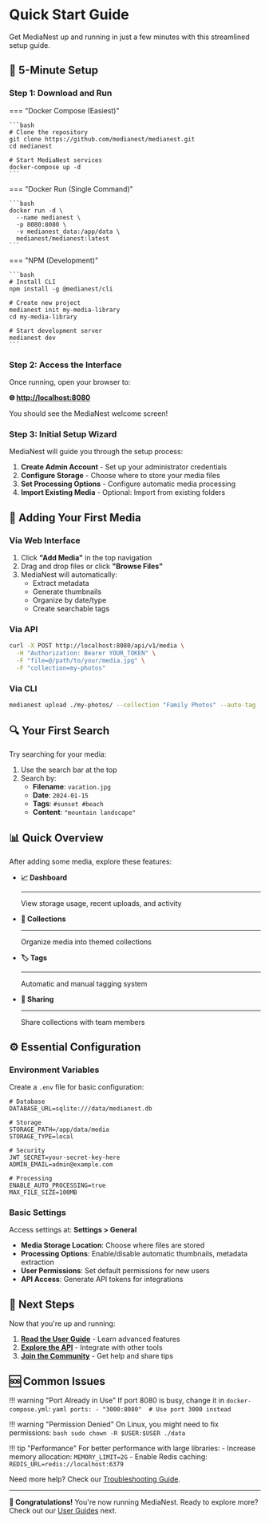 # Quick Start Guide

Get MediaNest up and running in just a few minutes with this streamlined setup guide.

## 🚀 5-Minute Setup

### Step 1: Download and Run

=== "Docker Compose (Easiest)"

    ```bash
    # Clone the repository
    git clone https://github.com/medianest/medianest.git
    cd medianest

    # Start MediaNest services
    docker-compose up -d
    ```

=== "Docker Run (Single Command)"

    ```bash
    docker run -d \
      --name medianest \
      -p 8080:8080 \
      -v medianest_data:/app/data \
      medianest/medianest:latest
    ```

=== "NPM (Development)"

    ```bash
    # Install CLI
    npm install -g @medianest/cli

    # Create new project
    medianest init my-media-library
    cd my-media-library

    # Start development server
    medianest dev
    ```

### Step 2: Access the Interface

Once running, open your browser to:

**🌐 [http://localhost:8080](http://localhost:8080)**

You should see the MediaNest welcome screen!

### Step 3: Initial Setup Wizard

MediaNest will guide you through the setup process:

1. **Create Admin Account** - Set up your administrator credentials
2. **Configure Storage** - Choose where to store your media files
3. **Set Processing Options** - Configure automatic media processing
4. **Import Existing Media** - Optional: Import from existing folders

## 📁 Adding Your First Media

### Via Web Interface

1. Click **"Add Media"** in the top navigation
2. Drag and drop files or click **"Browse Files"**
3. MediaNest will automatically:
   - Extract metadata
   - Generate thumbnails
   - Organize by date/type
   - Create searchable tags

### Via API

```bash
curl -X POST http://localhost:8080/api/v1/media \
  -H "Authorization: Bearer YOUR_TOKEN" \
  -F "file=@/path/to/your/media.jpg" \
  -F "collection=my-photos"
```

### Via CLI

```bash
medianest upload ./my-photos/ --collection "Family Photos" --auto-tag
```

## 🔍 Your First Search

Try searching for your media:

1. Use the search bar at the top
2. Search by:
   - **Filename**: `vacation.jpg`
   - **Date**: `2024-01-15`
   - **Tags**: `#sunset #beach`
   - **Content**: `"mountain landscape"`

## 📊 Quick Overview

After adding some media, explore these features:

<div class="grid cards" markdown>

- **📈 Dashboard**

  ***

  View storage usage, recent uploads, and activity

- **📂 Collections**

  ***

  Organize media into themed collections

- **🏷️ Tags**

  ***

  Automatic and manual tagging system

- **👥 Sharing**

  ***

  Share collections with team members

</div>

## ⚙️ Essential Configuration

### Environment Variables

Create a `.env` file for basic configuration:

```env
# Database
DATABASE_URL=sqlite:///data/medianest.db

# Storage
STORAGE_PATH=/app/data/media
STORAGE_TYPE=local

# Security
JWT_SECRET=your-secret-key-here
ADMIN_EMAIL=admin@example.com

# Processing
ENABLE_AUTO_PROCESSING=true
MAX_FILE_SIZE=100MB
```

### Basic Settings

Access settings at: **Settings > General**

- **Media Storage Location**: Choose where files are stored
- **Processing Options**: Enable/disable automatic thumbnails, metadata extraction
- **User Permissions**: Set default permissions for new users
- **API Access**: Generate API tokens for integrations

## 🎯 Next Steps

Now that you're up and running:

1. **[Read the User Guide](../user-guides/)** - Learn advanced features
2. **[Explore the API](../api/)** - Integrate with other tools
3. **[Join the Community](https://github.com/medianest/medianest/discussions)** - Get help and share tips

## 🆘 Common Issues

!!! warning "Port Already in Use"
If port 8080 is busy, change it in `docker-compose.yml`:
`yaml
    ports:
      - "3000:8080"  # Use port 3000 instead
    `

!!! warning "Permission Denied"
On Linux, you might need to fix permissions:
`bash
    sudo chown -R $USER:$USER ./data
    `

!!! tip "Performance"
For better performance with large libraries: - Increase memory allocation: `MEMORY_LIMIT=2G` - Enable Redis caching: `REDIS_URL=redis://localhost:6379`

Need more help? Check our [Troubleshooting Guide](../troubleshooting/).

---

**🎉 Congratulations!** You're now running MediaNest. Ready to explore more? Check out our [User Guides](../user-guides/) next.

